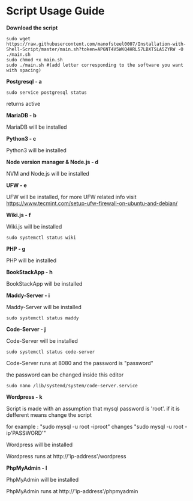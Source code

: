 # Script Usage Guide

**Download the script**

    sudo wget https://raw.githubusercontent.com/manofsteel0007/Installation-with-Shell-Script/master/main.sh?token=AP6NT4V5WKQ4HRL57LBXTSLA5ZYRW -O ./main.sh
    sudo chmod +x main.sh
    sudo ./main.sh #(add letter corresponding to the software you want with spacing) 

**Postgresql - a**

    sudo service postgresql status

returns active 

**MariaDB - b**

MariaDB will be installed   

**Python3 - c**

Python3 will be installed   

**Node version manager & Node.js - d**

NVM and Node.js will be installed   

**UFW - e**

UFW will be installed, for more UFW related info visit https://www.tecmint.com/setup-ufw-firewall-on-ubuntu-and-debian/

**Wiki.js - f**

Wiki.js will be installed

    sudo systemctl status wiki

**PHP - g**

PHP will be installed   

**BookStackApp - h**

BookStackApp will be installed   

**Maddy-Server - i**

Maddy-Server will be installed   

    sudo systemctl status maddy

**Code-Server - j**

Code-Server will be installed  

    sudo systemctl status code-server

Code-Server runs at 8080 and the password is "password"

the password can be changed inside this editor

    sudo nano /lib/systemd/system/code-server.service

**Wordpress - k**

Script is made with an assumption that mysql password is 'root'. if it is defferent means change the script 

for example : "sudo mysql -u root -iproot" changes "sudo mysql -u root -ip'PASSWORD'" 

Wordpress will be installed

Wordpress runs at http://'ip-address'/wordpress

**PhpMyAdmin - l**

PhpMyAdmin will be installed

PhpMyAdmin runs at http://'ip-address'/phpmyadmin